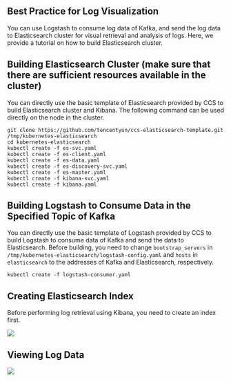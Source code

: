 ## Best Practice for Log Visualization

You can use Logstash to consume log data of Kafka, and send the log data to Elasticsearch cluster for visual retrieval and analysis of logs. Here, we provide a tutorial on how to build Elasticsearch cluster.

## Building Elasticsearch Cluster (make sure that there are sufficient resources available in the cluster)

You can directly use the basic template of Elasticsearch provided by CCS to build Elasticsearch cluster and Kibana. The following command can be used directly on the node in the cluster.

	git clone https://github.com/tencentyun/ccs-elasticsearch-template.git /tmp/kubernetes-elasticsearch
	cd kubernetes-elasticsearch
	kubectl create -f es-svc.yaml
	kubectl create -f es-client.yaml
	kubectl create -f es-data.yaml
	kubectl create -f es-discovery-svc.yaml
	kubectl create -f es-master.yaml
	kubectl create -f kibana-svc.yaml
	kubectl create -f kibana.yaml


## Building Logstash to Consume Data in the Specified Topic of Kafka

You can directly use the basic template of Logstash provided by CCS to build Logstash to consume data of Kafka and send the data to Elasticsearch. Before building, you need to change `bootstrap_servers` in `/tmp/kubernetes-elasticsearch/logstash-config.yaml` and `hosts` in `elasticsearch` to the addresses of Kafka and Elasticsearch, respectively.

	kubectl create -f logstash-consumer.yaml


## Creating Elasticsearch Index

Before performing log retrieval using Kibana, you need to create an index first.

![][1]

## Viewing Log Data

![][2]

[1]:https://mc.qcloudimg.com/static/img/da4ea19aa75ffbf94b38e39a6e781082/ccs-log.jpeg
[2]:https://mc.qcloudimg.com/static/img/a233130efb256ef5836b294e9ec65a35/ccs-log-visual.jpeg
